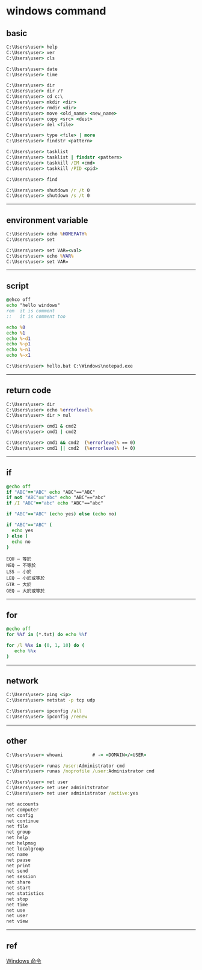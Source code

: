 # windows command

## basic

```bat
C:\Users\user> help
C:\Users\user> ver
C:\Users\user> cls

C:\Users\user> date
C:\Users\user> time

C:\Users\user> dir
C:\Users\user> dir /?
C:\Users\user> cd c:\
C:\Users\user> mkdir <dir>
C:\Users\user> rmdir <dir>
C:\Users\user> move <old_name> <new_name>
C:\Users\user> copy <src> <dest>
C:\Users\user> del <file>

C:\Users\user> type <file> | more
C:\Users\user> findstr <pattern>

C:\Users\user> tasklist
C:\Users\user> tasklist | findstr <pattern>
C:\Users\user> taskkill /IM <cmd>
C:\Users\user> taskkill /PID <pid>

C:\Users\user> find

C:\Users\user> shutdown /r /t 0
C:\Users\user> shutdown /s /t 0
```


---

## environment variable

```bat
C:\Users\user> echo %HOMEPATH%
C:\Users\user> set

C:\Users\user> set VAR=<val>
C:\Users\user> echo %VAR%
C:\Users\user> set VAR=
```

---

## script

```bat
@ehco off
echo "hello windows"
rem  it is comment
::   it is comment too

echo %0
echo %1
echo %~d1
echo %~p1
echo %~n1
echo %~x1
```

```bat
C:\Users\user> hello.bat C:\Windows\notepad.exe
```

---

## return code

```bat
C:\Users\user> dir
C:\Users\user> echo %errorlevel%
C:\Users\user> dir > nul

C:\Users\user> cmd1 & cmd2
C:\Users\user> cmd1 | cmd2

C:\Users\user> cmd1 && cmd2  (%errorlevel% == 0)
C:\Users\user> cmd1 || cmd2  (%errorlevel% != 0)
```


---

## if

```bat
@echo off
if "ABC"=="ABC" echo "ABC"=="ABC"
if not "ABC"=="abc" echo "ABC"=="abc"
if /I "ABC"=="abc" echo "ABC"=="abc"

if "ABC"=="ABC" (echo yes) else (echo no)

if "ABC"=="ABC" (
  echo yes
) else (
  echo no
)
```

```
EQU – 等於
NEQ – 不等於
LSS – 小於
LEQ – 小於或等於
GTR – 大於
GEQ – 大於或等於
```


---

## for

```bat
@echo off
for %%f in (*.txt) do echo %%f

for /l %%x in (0, 1, 10) do (
   echo %%x
)
```


---

## network

```bat
C:\Users\user> ping <ip>
C:\Users\user> netstat -p tcp udp

C:\Users\user> ipconfig /all
C:\Users\user> ipconfig /renew
```


---

## other

```bat
C:\Users\user> whoami           # -> <DOMAIN>/<USER>

C:\Users\user> runas /user:Administrator cmd 
C:\Users\user> runas /noprofile /user:Administrator cmd

C:\Users\user> net user
C:\Users\user> net user adminitstrator
C:\Users\user> net user administrator /active:yes

net accounts
net computer
net config
net continue
net file
net group
net help
net helpmsg
net localgroup
net name
net pause
net print
net send
net session
net share
net start
net statistics
net stop
net time
net use
net user
net view
```


---

## ref

[Windows 命令](https://docs.microsoft.com/zh-tw/windows-server/administration/windows-commands/windows-commands)

